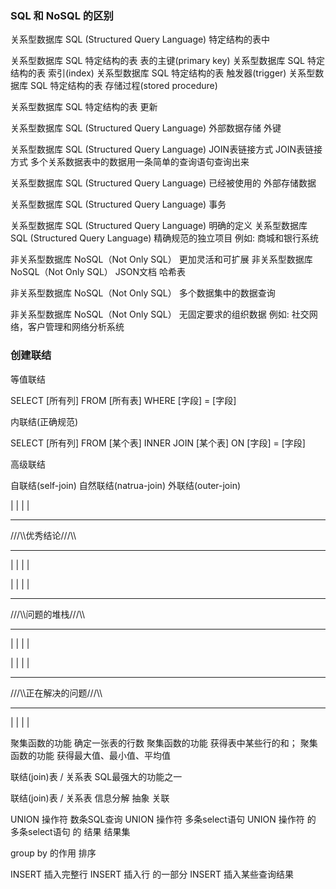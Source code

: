 ### SQL 和 NoSQL 的区别

关系型数据库 SQL (Structured Query Language)  <!-- 储存 --> 特定结构的表中


关系型数据库 SQL 特定结构的表 <!-- 可定义 --> 表的主键(primary key)
关系型数据库 SQL 特定结构的表 <!-- 可定义 --> 索引(index)
关系型数据库 SQL 特定结构的表 <!-- 可定义 --> 触发器(trigger)
关系型数据库 SQL 特定结构的表 <!-- 可定义 --> 存储过程(stored procedure)

关系型数据库 SQL 特定结构的表 <!-- 可以 --> 更新

关系型数据库 SQL (Structured Query Language) <!-- 可以 --> 外部数据存储 外键

关系型数据库 SQL (Structured Query Language)  <!-- 可以使用 --> JOIN表链接方式
JOIN表链接方式  <!-- 可以将 --> 多个关系数据表中的数据用一条简单的查询语句查询出来

关系型数据库 SQL (Structured Query Language)  <!-- 不允许删除 --> 已经被使用的 外部存储数据

关系型数据库 SQL (Structured Query Language)  <!-- 拥有 --> 事务


关系型数据库 SQL (Structured Query Language)  <!-- 是 --> 明确的定义
关系型数据库 SQL (Structured Query Language)  <!-- 适合 --> 精确规范的独立项目 例如: 商城和银行系统


非关系型数据库 NoSQL（Not Only SQL） <!-- 是 --> 更加灵活和可扩展
非关系型数据库 NoSQL（Not Only SQL） <!-- 是 --> JSON文档 哈希表

非关系型数据库 NoSQL（Not Only SQL） <!-- 暂未提供 --> 多个数据集中的数据查询

非关系型数据库 NoSQL（Not Only SQL） <!-- 适合 --> 无固定要求的组织数据  例如: 社交网络，客户管理和网络分析系统




### 创建联结

等值联结

SELECT [所有列] FROM [所有表] WHERE [字段] = [字段]

内联结(正确规范)

SELECT [所有列] FROM [某个表] INNER JOIN [某个表] ON [字段] = [字段]

高级联结

自联结(self-join) 自然联结(natrua-join) 外联结(outer-join) 



|
|
|
|
***
///\\\优秀结论///\\\
***
|
|
|
|









|
|
|
|
***
///\\\问题的堆栈///\\\
***
|
|
|
|






















|
|
|
|
***
///\\\正在解决的问题///\\\
***
|
|
|
|







聚集函数的功能 <!-- 类似 --> 确定一张表的行数
聚集函数的功能 <!-- 类似 --> 获得表中某些行的和；
聚集函数的功能 <!-- 类似 --> 获得最大值、最小值、平均值




联结(join)表 / 关系表 <!-- 是 --> SQL最强大的功能之一

联结(join)表 / 关系表 <!-- 目的是设计 --> 信息分解 抽象 关联



UNION 操作符 <!-- 可以组合 --> 数条SQL查询
UNION 操作符 <!-- 可以使用 --> 多条select语句
UNION 操作符 的 多条select语句 的 结果 <!-- 可以组合 --> 结果集



group by 的作用 <!-- 是 --> 排序



INSERT <!-- 可以 --> 插入完整行
INSERT <!-- 可以 --> 插入行 的一部分
INSERT <!-- 可以 --> 插入某些查询结果















